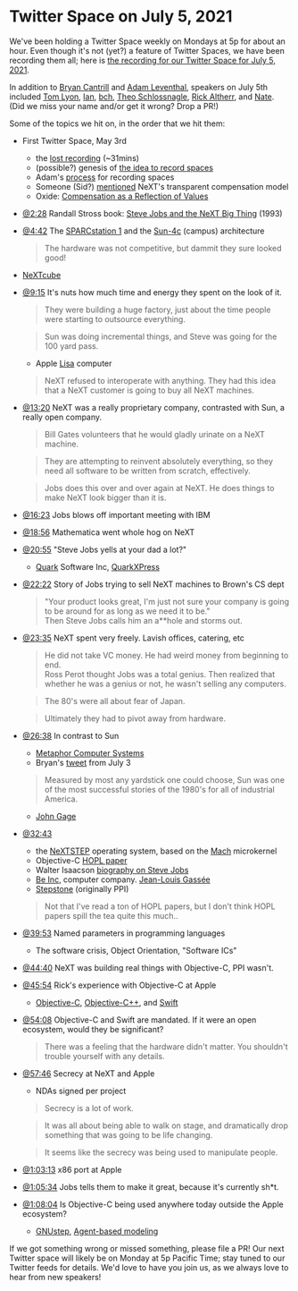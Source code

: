 # Twitter Space on July 5, 2021

We've been holding a Twitter Space weekly on Mondays at 5p for about an hour.
Even though it's not (yet?) a feature of Twitter Spaces, we have been
recording them all; here is
[the recording for our Twitter Space for July 5, 2021](https://youtu.be/2H9XQBdLB0Y).

In addition to
[Bryan Cantrill](https://twitter.com/bcantrill) and
[Adam Leventhal](https://twitter.com/ahl),
speakers on July 5th included
[Tom Lyon](https://twitter.com/aka_pugs),
[Ian](),
[bch](https://twitter.com/bcharder),
[Theo Schlossnagle](https://twitter.com/postwait),
[Rick Altherr](https://twitter.com/kc8apf),
and [Nate](https://twitter.com/perlhack).
(Did we miss your name and/or get it wrong? Drop a PR!)

Some of the topics we hit on, in the order that we hit them:

- First Twitter Space, May 3rd
  - the [lost recording](https://youtu.be/h-WSU3kiXVg) (~31mins)
  - (possible?) genesis of
    [the idea to record spaces](https://twitter.com/bcantrill/status/1389813167342047232)
  - Adam's [process](https://twitter.com/ahl/status/1394528921379500034) for recording spaces
  - Someone (Sid?) [mentioned](https://youtu.be/h-WSU3kiXVg?t=1687)
    NeXT's transparent compensation model
  - Oxide: [Compensation as a Reflection of Values][oxide-comp]
- [@2:28](https://youtu.be/2H9XQBdLB0Y?t=148)
  Randall Stross book: [Steve Jobs and the NeXT Big Thing][stross-next] (1993)
- [@4:42](https://youtu.be/2H9XQBdLB0Y?t=282)
  The [SPARCstation 1](https://en.wikipedia.org/wiki/SPARCstation_1) and the
  [Sun-4c](https://en.wikipedia.org/wiki/Sun-4#Sun-4_architecture) (campus) architecture
  > The hardware was not competitive, but dammit they sure looked good!
- [NeXTcube](https://en.wikipedia.org/wiki/NeXTcube)
- [@9:15](https://youtu.be/2H9XQBdLB0Y?t=555)
  It's nuts how much time and energy they spent on the look of it.
  > They were building a huge factory, just about the time people were
  > starting to outsource everything.

  > Sun was doing incremental things, and Steve was going for the 100 yard pass.
  - Apple [Lisa](https://en.wikipedia.org/wiki/Apple_Lisa) computer
  > NeXT refused to interoperate with anything.
  > They had this idea that a NeXT customer is going to buy all NeXT machines.
- [@13:20](https://youtu.be/2H9XQBdLB0Y?t=800)
  NeXT was a really proprietary company, contrasted with Sun, a really open company.
  > Bill Gates volunteers that he would gladly urinate on a NeXT machine.

  > They are attempting to reinvent absolutely everything, so they
  > need all software to be written from scratch, effectively.

  > Jobs does this over and over again at NeXT.
  > He does things to make NeXT look bigger than it is.
- [@16:23](https://youtu.be/2H9XQBdLB0Y?t=983)
  Jobs blows off important meeting with IBM
- [@18:56](https://youtu.be/2H9XQBdLB0Y?t=1136)
  Mathematica went whole hog on NeXT
- [@20:55](https://youtu.be/2H9XQBdLB0Y?t=1255)
  "Steve Jobs yells at your dad a lot?"
  - [Quark](https://en.wikipedia.org/wiki/Quark_(company)) Software Inc,
    [QuarkXPress](https://en.wikipedia.org/wiki/QuarkXPress)
- [@22:22](https://youtu.be/2H9XQBdLB0Y?t=1342)
  Story of Jobs trying to sell NeXT machines to Brown's CS dept
  > "Your product looks great, I'm just not sure your company is
  > going to be around for as long as we need it to be." \
  > Then Steve Jobs calls him an a**hole and storms out.
- [@23:35](https://youtu.be/2H9XQBdLB0Y?t=1415)
  NeXT spent very freely. Lavish offices, catering, etc
  > He did not take VC money. He had weird money from beginning to end. \
  > Ross Perot thought Jobs was a total genius. Then realized that whether
  > he was a genius or not, he wasn't selling any computers.
  
  > The 80's were all about fear of Japan.

  > Ultimately they had to pivot away from hardware.
- [@26:38](https://youtu.be/2H9XQBdLB0Y?t=1598)
  In contrast to Sun
  - [Metaphor Computer Systems](https://en.wikipedia.org/wiki/Metaphor_Computer_Systems)
  - Bryan's [tweet](https://twitter.com/bcantrill/status/1411367682058846211)
    from July 3
  > Measured by most any yardstick one could choose, Sun was one of
  > the most successful stories of the 1980's for all of industrial America.
  - [John Gage](https://en.wikipedia.org/wiki/John_Gage)
- [@32:43](https://youtu.be/2H9XQBdLB0Y?t=1963)
  - the [NeXTSTEP](https://en.wikipedia.org/wiki/NeXTSTEP) operating system,
    based on the [Mach](https://en.wikipedia.org/wiki/Mach_(kernel)) microkernel
  - Objective-C [HOPL paper][hopl-obj-c]
  - Walter Isaacson [biography on Steve Jobs](https://en.wikipedia.org/wiki/Steve_Jobs_(book))
  - [Be Inc](https://en.wikipedia.org/wiki/Be_Inc.), computer company.
    [Jean-Louis Gassée](https://en.wikipedia.org/wiki/Jean-Louis_Gass%C3%A9e)
  - [Stepstone](https://en.wikipedia.org/wiki/Stepstone) (originally PPI)
  > Not that I've read a ton of HOPL papers, but I don't think HOPL papers
  > spill the tea quite this much..
- [@39:53](https://youtu.be/2H9XQBdLB0Y?t=2393)
  Named parameters in programming languages
  - The software crisis, Object Orientation, "Software ICs"
- [@44:40](https://youtu.be/2H9XQBdLB0Y?t=2680)
  NeXT was building real things with Objective-C, PPI wasn't.
- [@45:54](https://youtu.be/2H9XQBdLB0Y?t=2754)
  Rick's experience with Objective-C at Apple
  - [Objective-C](https://en.wikipedia.org/wiki/Objective-C),
    [Objective-C++](https://en.wikipedia.org/wiki/Objective-C#Objective-C++), and
    [Swift](https://en.wikipedia.org/wiki/Swift_(programming_language))
- [@54:08](https://youtu.be/2H9XQBdLB0Y?t=3248)
  Objective-C and Swift are mandated.
  If it were an open ecosystem, would they be significant?
  > There was a feeling that the hardware didn't matter.
  > You shouldn't trouble yourself with any details.
- [@57:46](https://youtu.be/2H9XQBdLB0Y?t=3466)
  Secrecy at NeXT and Apple
  - NDAs signed per project
  > Secrecy is a lot of work.

  > It was all about being able to walk on stage, and dramatically drop
  > something that was going to be life changing.

  > It seems like the secrecy was being used to manipulate people.
- [@1:03:13](https://youtu.be/2H9XQBdLB0Y?t=3793)
  x86 port at Apple
- [@1:05:34](https://youtu.be/2H9XQBdLB0Y?t=3934)
  Jobs tells them to make it great, because it's currently sh*t.
- [@1:08:04](https://youtu.be/2H9XQBdLB0Y?t=4084)
  Is Objective-C being used anywhere today outside the Apple ecosystem?
  - [GNUstep](https://en.wikipedia.org/wiki/GNUstep),
    [Agent-based modeling]

[agent-based modeling]: https://en.wikipedia.org/wiki/Agent-based_model
[oxide-comp]: https://oxide.computer/blog/compensation-as-a-reflection-of-values
[stross-next]: https://www.google.com/books/edition/STEVE_JOBS_THE_NEXT_BIG_THING/j5JQAAAAMAAJ
[hopl-obj-c]: https://dl.acm.org/doi/10.1145/3386332

If we got something wrong or missed something, please file a PR!
Our next Twitter space will likely be on Monday at 5p Pacific Time; stay tuned
to our Twitter feeds for details.  We'd love to have you join us, as we
always love to hear from new speakers!
